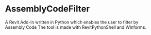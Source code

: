 # AssemblyCodeFilter
A Revit Add-In written in Python which enables the user to filter by Assembly Code
The tool is made with RevitPythonShell and Winforms.
